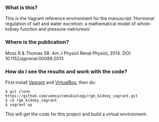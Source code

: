 ### What is this? 
This is the Vagrant reference environment for the manuscript 'Hormonal regulation of salt and water excretion: a mathematical model of whole-kidney function and pressure-natriuresis'

### Where is the publication?
Moss R & Thomas SR. Am J Physiol Renal Physiol, 2014. 
DOI: 10.1152/ajprenal.00089.2013

### How do I see the results and work with the code?
First install [Vagrant](http://www.vagrantup.com) and [VirtualBox](https://www.virtualbox.org/), then do:

```
$ git clone https://github.com/uomsystemsbiology/rgm_kidney_vagrant.git
$ cd rgm_kidney_vagrant
$ vagrant up
```
This will get the code for this project and build a virtual environment.